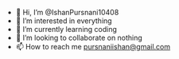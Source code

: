 - 👋 Hi, I’m @IshanPursnani10408
- 👀 I’m interested in everything
- 🌱 I’m currently learning coding
- 💞️ I’m looking to collaborate on nothing
- 📫 How to reach me pursnaniishan@gmail.com

<!---
IshanPursnani10408/IshanPursnani10408 is a ✨ special ✨ repository because its `README.md` (this file) appears on your GitHub profile.
You can click the Preview link to take a look at your changes.
--->
